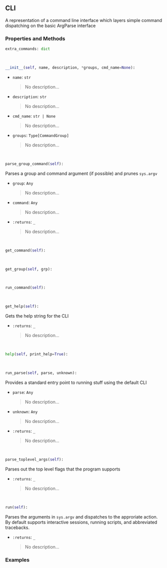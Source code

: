 ## <a id="McUtils.McUtils.Scaffolding.CLIs.CLI">CLI</a>
A representation of a command line interface
which layers simple command dispatching on the basic
ArgParse interface

### Properties and Methods
```python
extra_commands: dict
```
<a id="McUtils.McUtils.Scaffolding.CLIs.CLI.__init__" class="docs-object-method">&nbsp;</a>
```python
__init__(self, name, description, *groups, cmd_name=None): 
```

- `name`: `str`
    >No description...
- `description`: `str`
    >No description...
- `cmd_name`: `str | None`
    >No description...
- `groups`: `Type[CommandGroup]`
    >No description...

<a id="McUtils.McUtils.Scaffolding.CLIs.CLI.parse_group_command" class="docs-object-method">&nbsp;</a>
```python
parse_group_command(self): 
```
Parses a group and command argument (if possible) and prunes `sys.argv`
- `group`: `Any`
    >No description...
- `command`: `Any`
    >No description...
- `:returns`: `_`
    >No description...

<a id="McUtils.McUtils.Scaffolding.CLIs.CLI.get_command" class="docs-object-method">&nbsp;</a>
```python
get_command(self): 
```

<a id="McUtils.McUtils.Scaffolding.CLIs.CLI.get_group" class="docs-object-method">&nbsp;</a>
```python
get_group(self, grp): 
```

<a id="McUtils.McUtils.Scaffolding.CLIs.CLI.run_command" class="docs-object-method">&nbsp;</a>
```python
run_command(self): 
```

<a id="McUtils.McUtils.Scaffolding.CLIs.CLI.get_help" class="docs-object-method">&nbsp;</a>
```python
get_help(self): 
```
Gets the help string for the CLI
- `:returns`: `_`
    >No description...

<a id="McUtils.McUtils.Scaffolding.CLIs.CLI.help" class="docs-object-method">&nbsp;</a>
```python
help(self, print_help=True): 
```

<a id="McUtils.McUtils.Scaffolding.CLIs.CLI.run_parse" class="docs-object-method">&nbsp;</a>
```python
run_parse(self, parse, unknown): 
```
Provides a standard entry point to running stuff using the default CLI
- `parse`: `Any`
    >No description...
- `unknown`: `Any`
    >No description...
- `:returns`: `_`
    >No description...

<a id="McUtils.McUtils.Scaffolding.CLIs.CLI.parse_toplevel_args" class="docs-object-method">&nbsp;</a>
```python
parse_toplevel_args(self): 
```
Parses out the top level flags that the program supports
- `:returns`: `_`
    >No description...

<a id="McUtils.McUtils.Scaffolding.CLIs.CLI.run" class="docs-object-method">&nbsp;</a>
```python
run(self): 
```
Parses the arguments in `sys.argv` and dispatches to the approriate action.
        By default supports interactive sessions, running scripts, and abbreviated tracebacks.
- `:returns`: `_`
    >No description...

### Examples
